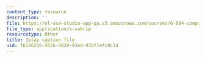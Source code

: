 ```yaml
---
content_type: resource
description: ''
file: https://ol-ocw-studio-app-qa.s3.amazonaws.com/courses/6-004-computation-structures-spring-2017/f61262365656582993ed97bf1efc8c14_jsJ0nR38zvo.vtt
file_type: application/x-subrip
resourcetype: Other
title: 3play caption file
uid: f6126236-5656-5829-93ed-97bf1efc8c14
---
```


